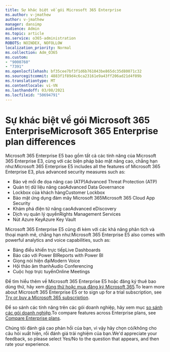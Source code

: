 ```yaml
---
title: Sự khác biệt về gói Microsoft 365 Enterprise
ms.author: v-jmathew
author: v-jmathew
manager: dansimp
audience: Admin
ms.topic: article
ms.service: o365-administration
ROBOTS: NOINDEX, NOFOLLOW
localization_priority: Normal
ms.collection: Adm_O365
ms.custom:
- "9000760"
- "7391"
ms.openlocfilehash: bf35cee7bf3f1d6b761043be865dc35d80071c32
ms.sourcegitcommit: 4883f1f89d4c6ca23161e9a43ff206ad21d4f09b
ms.translationtype: MT
ms.contentlocale: vi-VN
ms.lasthandoff: 03/08/2021
ms.locfileid: "50694791"
---
```

# <a name="microsoft-365-enterprise-plan-differences"></a><span data-ttu-id="4c9e0-102">Sự khác biệt về gói Microsoft 365 Enterprise</span><span class="sxs-lookup"><span data-stu-id="4c9e0-102">Microsoft 365 Enterprise plan differences</span></span>

<span data-ttu-id="4c9e0-103">Microsoft 365 Enterprise E5 bao gồm tất cả các tính năng của Microsoft 365 Enterprise E3, cùng với các biện pháp bảo mật nâng cao, chẳng hạn như:</span><span class="sxs-lookup"><span data-stu-id="4c9e0-103">Microsoft 365 Enterprise E5 includes all the features of Microsoft 365 Enterprise E3, plus advanced security measures such as:</span></span>

- <span data-ttu-id="4c9e0-104">Bảo vệ mối đe dọa nâng cao (ATP)</span><span class="sxs-lookup"><span data-stu-id="4c9e0-104">Advanced Threat Protection (ATP)</span></span>
- <span data-ttu-id="4c9e0-105">Quản trị dữ liệu nâng cao</span><span class="sxs-lookup"><span data-stu-id="4c9e0-105">Advanced Data Governance</span></span>
- <span data-ttu-id="4c9e0-106">Lockbox của khách hàng</span><span class="sxs-lookup"><span data-stu-id="4c9e0-106">Customer Lockbox</span></span>
- <span data-ttu-id="4c9e0-107">Bảo mật ứng dụng đám mây Microsoft 365</span><span class="sxs-lookup"><span data-stu-id="4c9e0-107">Microsoft 365 Cloud App Security</span></span>
- <span data-ttu-id="4c9e0-108">Khám phá điện tử nâng cao</span><span class="sxs-lookup"><span data-stu-id="4c9e0-108">Advanced eDiscovery</span></span>
- <span data-ttu-id="4c9e0-109">Dịch vụ quản lý quyền</span><span class="sxs-lookup"><span data-stu-id="4c9e0-109">Rights Management Services</span></span>
- <span data-ttu-id="4c9e0-110">Nút Azure Key</span><span class="sxs-lookup"><span data-stu-id="4c9e0-110">Azure Key Vault</span></span>

<span data-ttu-id="4c9e0-111">Microsoft 365 Enterprise E5 cũng đi kèm với các khả năng phân tích và thoại mạnh mẽ, chẳng hạn như:</span><span class="sxs-lookup"><span data-stu-id="4c9e0-111">Microsoft 365 Enterprise E5 also comes with powerful analytics and voice capabilities, such as:</span></span>

- <span data-ttu-id="4c9e0-112">Bảng điều khiển trực tiếp</span><span class="sxs-lookup"><span data-stu-id="4c9e0-112">Live Dashboards</span></span>
- <span data-ttu-id="4c9e0-113">Báo cáo với Power BI</span><span class="sxs-lookup"><span data-stu-id="4c9e0-113">Reports with Power BI</span></span>
- <span data-ttu-id="4c9e0-114">Giọng nói hiện đại</span><span class="sxs-lookup"><span data-stu-id="4c9e0-114">Modern Voice</span></span>
- <span data-ttu-id="4c9e0-115">Hội thảo âm thanh</span><span class="sxs-lookup"><span data-stu-id="4c9e0-115">Audio Conferencing</span></span>
- <span data-ttu-id="4c9e0-116">Cuộc họp trực tuyến</span><span class="sxs-lookup"><span data-stu-id="4c9e0-116">Online Meetings</span></span>

<span data-ttu-id="4c9e0-117">Để tìm hiểu thêm về Microsoft 365 Enterprise E5 hoặc đăng ký thuê bao dùng thử, hãy xem [dùng thử hoặc mua đăng ký Microsoft 365](https://go.microsoft.com/fwlink/?linkid=2099673).</span><span class="sxs-lookup"><span data-stu-id="4c9e0-117">To learn more about Microsoft 365 Enterprise E5 or to sign up for a trial subscription, see [Try or buy a Microsoft 365 subscription](https://go.microsoft.com/fwlink/?linkid=2099673).</span></span>

<span data-ttu-id="4c9e0-118">Để so sánh các tính năng trên các gói doanh nghiệp, hãy xem mục [so sánh các gói doanh nghiệp](https://go.microsoft.com/fwlink/?linkid=2097200).</span><span class="sxs-lookup"><span data-stu-id="4c9e0-118">To compare features across Enterprise plans, see [Compare Enterprise plans](https://go.microsoft.com/fwlink/?linkid=2097200).</span></span>

<span data-ttu-id="4c9e0-119">Chúng tôi đánh giá cao phản hồi của bạn, vì vậy hãy chọn có/không cho câu hỏi xuất hiện, rồi đánh giá trải nghiệm của bạn.</span><span class="sxs-lookup"><span data-stu-id="4c9e0-119">We'd appreciate your feedback, so please select Yes/No to the question that appears, and then rate your experience.</span></span>
